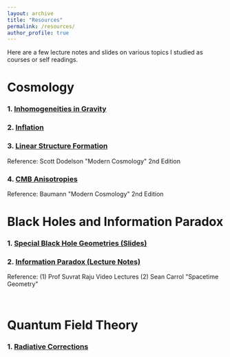 ```yaml
---
layout: archive
title: "Resources"
permalink: /resources/
author_profile: true
---
```


<!--{% include base_path %}

{% for post in site.teaching reversed %}
  {% include archive-single.html %}
{% endfor %}-->

Here are a few lecture notes and slides on various topics I studied as courses or self readings.
# Cosmology


### 1. [Inhomogeneities in Gravity](https://prakharbansal16.github.io/Resources/Dodelson_Ch7.pdf)


### 2. [Inflation](https://prakharbansal16.github.io/Resources/Dodelson_Ch7.pdf)



### 3. [Linear Structure Formation](https://prakharbansal16.github.io/Resources/Ch8_Dodelson.pdf)

Reference: Scott Dodelson "Modern Cosmology" 2nd Edition

### 4. [CMB Anisotropies]() 
Reference: Baumann "Modern Cosmology" 2nd Edition
<br/>


# Black Holes and  Information Paradox


### 1. [Special Black Hole Geometries (Slides)](https://prakharbansal16.github.io/Resources/SPBH.pdf)

### 2. [Information Paradox (Lecture Notes)](https://prakharbansal16.github.io/Resources/Information_Paradox_Lecture_Notes.pdf)
Reference: (1) Prof Suvrat Raju Video Lectures (2) Sean Carrol "Spacetime Geometry"

<br/>

# Quantum Field Theory

### 1. [Radiative Corrections]()

